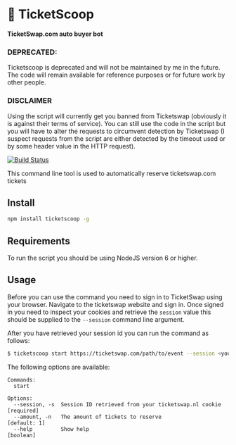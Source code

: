 # 🎫 TicketScoop
**TicketSwap.com auto buyer bot**

### DEPRECATED:

Ticketscoop is deprecated and will not be maintained by me in the future. The code will remain available for reference purposes or for future work by other people.

### DISCLAIMER

Using the script will currently get you banned from Ticketswap (obviously it is against their terms of service). You can still use the code in the script but you will have to alter the requests to circumvent detection by Ticketswap (I suspect requests from the script are either detected by the timeout used or by some header value in the HTTP request).

[![Build Status](https://travis-ci.org/matthisk/TicketScoop.svg?branch=master)](https://travis-ci.org/matthisk/TicketScoop)

This command line tool is used to automatically reserve ticketswap.com tickets

## Install

```bash
npm install ticketscoop -g
```

## Requirements

To run the script you should be using NodeJS version 6 or higher.

## Usage

Before you can use the command you need to sign in to TicketSwap using your browser.
Navigate to the ticketswap website and sign in. Once signed in you need to inspect your cookies 
and retrieve the `session` value this should be supplied to the `--session` command line argument.

After you have retrieved your session id you can run the command as follows:

```bash
$ ticketscoop start https://ticketswap.com/path/to/event --session <your_session_id>
```

The following options are available:

```
Commands:
  start

Options:
  --session, -s  Session ID retrieved from your ticketswap.nl cookie  [required]
  --amount, -n   The amount of tickets to reserve                   [default: 1]
  --help         Show help                                             [boolean]
```
